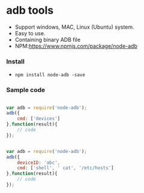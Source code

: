 # adb tools
- Support windows, MAC, Linux (Ubuntu) system.
- Easy to use.
- Containing binary ADB file
- NPM:<https://www.npmjs.com/package/node-adb>

### Install
* ``npm install node-adb -save``

### Sample code

```js

var adb = require('node-adb');
adb({
    cmd: ['devices']
},function(result){
    // code
});
````

```js

var adb = require('node-adb');
adb({
    deviceID: 'abc',
    cmd: ['shell', ' cat', '/etc/hosts']
},function(result){
    // code
});
````


